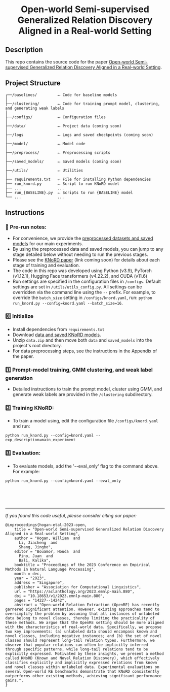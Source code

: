 <div align="center">

# Open-world Semi-supervised Generalized Relation Discovery Aligned in a Real-world Setting

</div>

## Description

This repo contains the source code for the
paper [Open-world Semi-supervised Generalized Relation Discovery Aligned in a Real-world Setting](https://aclanthology.org/2023.emnlp-main.880/).

## Project Structure

```
┌──/baselines/         ⭠ Code for baseline models
│
├──/clustering/        ⭠ Code for training prompt model, clustering, and generating weak labels
│
├──/configs/           ⭠ Configuration files
│
├──/data/              ⭠ Project data (coming soon)
│
├──/logs               ⭠ Logs and saved checkpoints (coming soon)
│
├──/model/             ⭠ Model code
│
├──/preprocess/        ⭠ Preprocessing scripts
│
├──/saved_models/      ⭠ Saved models (coming soon)
│
├──/utils/             ⭠ Utilities
│ 
├── requirements.txt   ⭠ File for installing Python dependencies
├── run_knord.py       ⭠ Script to run KNoRD model
├── ...                ...        
├── run_{BASELINE}.py  ⭠ Scripts to run {BASELINE} model
└── ...                ...      
```

## Instructions

### 📓 Pre-run notes:
- For convenience, we provide the [preprocessed datasets and saved models](https://drive.google.com/drive/folders/1bQo-5A96Qjj4TvtVtDfO6ogMqDALXGfh?usp=drive_link) for our main experiments.
- By using the preprocessed data and saved models, you can jump to any stage detailed below without needing to run the
  previous stages.
- Please see the [KNoRD paper](https://aclanthology.org/2023.emnlp-main.880/) (link coming soon) for details about each stage of training and evaluation.
- The code in this repo was developed using Python (v3.9), PyTorch (v1.12.1), Hugging Face transformers (v4.22.2), and
  CUDA (v11.6)
- Run settings are specified in the configuration files in `/configs`. Default settings are set in `/utils/utils_config.py`. All settings can be overridden via the command
  line using the `--` prefix. For example, to override the `batch_size` setting in `/configs/knord.yaml`,
  run: `python run_knord.py --config=knord.yaml --batch_size=16`.

### 0️⃣ Initialize
- Install dependencies from `requirements.txt`
- Download [data and saved KNoRD models](https://drive.google.com/drive/folders/1bQo-5A96Qjj4TvtVtDfO6ogMqDALXGfh?usp=drive_link).
- Unzip `data.zip` and then move both `data` and `saved_models` into the project's root directory.
- For data preprocessing steps, see the instructions in the Appendix of the paper.

### 1️⃣ Prompt-model training, GMM clustering, and weak label generation
- Detailed instructions to train the prompt model, cluster using GMM, and generate weak labels are provided in the `/clustering` subdirectory.

### 2️⃣ Training KNoRD:
- To train a model using, edit the configuration file `/configs/knord.yaml` and run:

```
python run_knord.py --config=knord.yaml --exp_description=main_experiment
```

### 3️⃣ Evaluation:
- To evaluate models, add the '--eval_only' flag to the command above. For example: 

```
python run_knord.py --config=knord.yaml --eval_only
```

<br>
<br>
<br>

---
_If you found this code useful, please consider citing our paper:_


```
@inproceedings{hogan-etal-2023-open,
    title = "Open-world Semi-supervised Generalized Relation Discovery Aligned in a Real-world Setting",
    author = "Hogan, William  and
      Li, Jiacheng  and
      Shang, Jingbo",
    editor = "Bouamor, Houda  and
      Pino, Juan  and
      Bali, Kalika",
    booktitle = "Proceedings of the 2023 Conference on Empirical Methods in Natural Language Processing",
    month = dec,
    year = "2023",
    address = "Singapore",
    publisher = "Association for Computational Linguistics",
    url = "https://aclanthology.org/2023.emnlp-main.880",
    doi = "10.18653/v1/2023.emnlp-main.880",
    pages = "14227--14242",
    abstract = "Open-world Relation Extraction (OpenRE) has recently garnered significant attention. However, existing approaches tend to oversimplify the problem by assuming that all instances of unlabeled data belong to novel classes, thereby limiting the practicality of these methods. We argue that the OpenRE setting should be more aligned with the characteristics of real-world data. Specifically, we propose two key improvements: (a) unlabeled data should encompass known and novel classes, including negative instances; and (b) the set of novel classes should represent long-tail relation types. Furthermore, we observe that popular relations can often be implicitly inferred through specific patterns, while long-tail relations tend to be explicitly expressed. Motivated by these insights, we present a method called KNoRD (Known and Novel Relation Discovery), which effectively classifies explicitly and implicitly expressed relations from known and novel classes within unlabeled data. Experimental evaluations on several Open-world RE benchmarks demonstrate that KNoRD consistently outperforms other existing methods, achieving significant performance gains.",
}
```